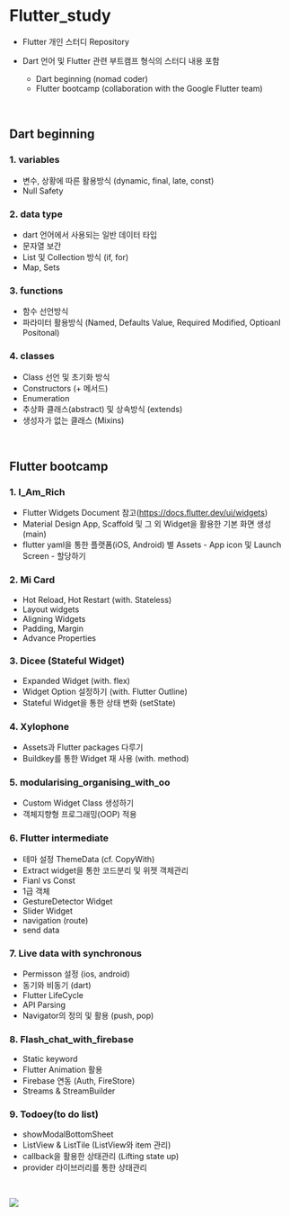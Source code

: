 # Flutter_study
- Flutter 개인 스터디 Repository
- Dart 언어 및 Flutter 관련 부트캠프 형식의 스터디 내용 포함
   
  - Dart beginning (nomad coder)  
  - Flutter bootcamp (collaboration with the Google Flutter team)

<br>

## Dart beginning

### 1. variables

- 변수, 상황에 따른 활용방식 (dynamic, final, late, const)
- Null Safety

### 2. data type

- dart 언어에서 사용되는 일반 데이터 타입
- 문자열 보간
- List 및 Collection 방식 (if, for)
- Map, Sets

### 3. functions

- 함수 선언방식
- 파라미터 활용방식 (Named, Defaults Value, Required Modified, Optioanl Positonal)

### 4. classes
- Class 선언 및 초기화 방식
- Constructors (+ 메서드)
- Enumeration
- 추상화 클래스(abstract) 및 상속방식 (extends)
- 생성자가 없는 클래스 (Mixins)

<br>

## Flutter bootcamp

### 1. I_Am_Rich
- Flutter Widgets Document 참고(https://docs.flutter.dev/ui/widgets)
- Material Design App, Scaffold 및 그 외 Widget을 활용한 기본 화면 생성 (main)
- flutter yaml을 통한 플랫폼(iOS, Android) 별 Assets - App icon 및 Launch Screen - 할당하기

### 2. Mi Card
- Hot Reload, Hot Restart (with. Stateless)
- Layout widgets
- Aligning Widgets
- Padding, Margin
- Advance Properties
    
### 3. Dicee (Stateful Widget)
- Expanded Widget (with. flex)
- Widget Option 설정하기 (with. Flutter Outline)
- Stateful Widget을 통한 상태 변화 (setState)
    
### 4. Xylophone 
- Assets과 Flutter packages 다루기
- Buildkey를 통한 Widget 재 사용 (with. method)

### 5. modularising_organising_with_oo
- Custom Widget Class 생성하기
- 객체지향형 프로그래밍(OOP) 적용

### 6. Flutter intermediate
- 테마 설정 ThemeData (cf. CopyWith)
- Extract widget을 통한 코드분리 및 위젯 객체관리
- Fianl vs Const
- 1급 객체
- GestureDetector Widget
- Slider Widget 
- navigation (route)
- send data

### 7. Live data with synchronous
- Permisson 설정 (ios, android)
- 동기와 비동기 (dart)
- Flutter LifeCycle
- API Parsing
- Navigator의 정의 및 활용 (push, pop)

### 8. Flash_chat_with_firebase
- Static keyword
- Flutter Animation 활용
- Firebase 연동 (Auth, FireStore)
- Streams & StreamBuilder

### 9. Todoey(to do list)
- showModalBottomSheet
- ListView & ListTile (ListView와 item 관리)
- callback을 활용한 상태관리 (Lifting state up)
- provider 라이브러리를 통한 상태관리

<br>

<a href="https://hits.seeyoufarm.com"><img src="https://hits.seeyoufarm.com/api/count/incr/badge.svg?url=https%3A%2F%2Fgithub.com%2Fonthelots%2FScoop&count_bg=%230CC0DF&title_bg=%23555555&icon=&icon_color=%23E7E7E7&title=hits&edge_flat=false"/></a>
